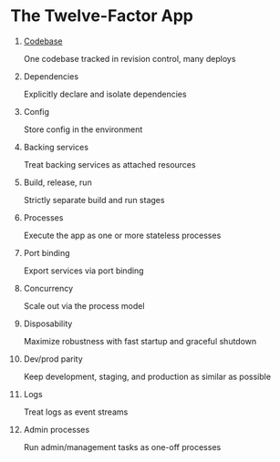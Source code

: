 # The Twelve-Factor App

1. [Codebase](/codebase.md)

      One codebase tracked in revision control, many deploys
2. Dependencies

      Explicitly declare and isolate dependencies
3. Config
      
      Store config in the environment
4. Backing services
      
      Treat backing services as attached resources
5. Build, release, run
      
      Strictly separate build and run stages
6. Processes
      
      Execute the app as one or more stateless processes
7. Port binding
      
      Export services via port binding
8. Concurrency
      
      Scale out via the process model
9. Disposability
      
      Maximize robustness with fast startup and graceful shutdown
10. Dev/prod parity
      
      Keep development, staging, and production as similar as possible
11. Logs
      
      Treat logs as event streams
12. Admin processes
      
      Run admin/management tasks as one-off processes
